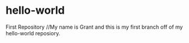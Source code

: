 # hello-world
First Repository
//My name is Grant and this is my first branch off of my hello-world reposiory.
